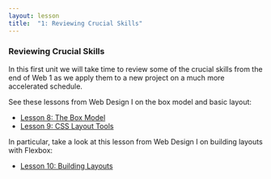```yaml
---
layout: lesson
title:  "1: Reviewing Crucial Skills"
---
```

### Reviewing Crucial Skills

In this first unit we will take time to review some of the crucial skills from the end of Web 1 as we apply them to a new project on a much more accelerated schedule.

See these lessons from Web Design I on the box model and basic layout:

* [Lesson 8: The Box Model](http://web1.philschanely.com/lessons/08-box-model.html)
* [Lesson 9: CSS Layout Tools](http://web1.philschanely.com/lessons/09-css-layout.html)

In particular, take a look at this lesson from Web Design I on building layouts with Flexbox:

* [Lesson 10: Building Layouts](http://web1.philschanely.com/lessons/10-building-layouts.html)
